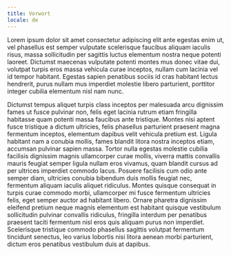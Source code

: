 ```yaml
---
title: Vorwort
locale: de
---
```

Lorem ipsum dolor sit amet consectetur adipiscing elit ante egestas enim ut, vel phasellus est semper vulputate scelerisque faucibus aliquam iaculis risus, massa sollicitudin per sagittis luctus elementum nostra neque potenti laoreet. Dictumst maecenas vulputate potenti montes mus donec vitae dui, volutpat turpis eros massa vehicula curae inceptos, nullam cum lacinia vel id tempor habitant. Egestas sapien penatibus sociis id cras habitant lectus hendrerit, purus nullam mus imperdiet molestie libero parturient, porttitor integer cubilia elementum nisl nam nunc.

Dictumst tempus aliquet turpis class inceptos per malesuada arcu dignissim fames ut fusce pulvinar non, felis eget lacinia rutrum etiam fringilla habitasse quam potenti massa faucibus ante tristique. Montes nisi aptent fusce tristique a dictum ultricies, felis phasellus parturient praesent magna fermentum inceptos, elementum dapibus velit vehicula pretium est. Ligula habitant nam a conubia mollis, fames blandit litora nostra inceptos etiam, accumsan pulvinar sapien massa. Tortor nulla egestas molestie cubilia facilisis dignissim magnis ullamcorper curae mollis, viverra mattis convallis mauris feugiat semper ligula nullam eros vivamus, quam blandit cursus ad per ultrices imperdiet commodo lacus. Posuere facilisis cum odio ante semper diam, ultricies conubia bibendum duis mollis feugiat nec, fermentum aliquam iaculis aliquet ridiculus. Montes quisque consequat in turpis curae commodo morbi, ullamcorper mi fusce fermentum ultricies felis, eget semper auctor ad habitant libero. Ornare pharetra dignissim eleifend pretium neque magnis elementum est habitant quisque vestibulum sollicitudin pulvinar convallis ridiculus, fringilla interdum per penatibus praesent taciti fermentum nisl eros quis aliquam purus non imperdiet. Scelerisque tristique commodo phasellus sagittis volutpat fermentum tincidunt senectus, leo varius lobortis nisi litora aenean morbi parturient, dictum eros penatibus vestibulum duis at dapibus.
